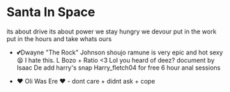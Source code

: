 # Santa In Space
its about drive its about power we stay hungry we devour put in the work put in the hours and take whats ours
- 💕Dwayne "The Rock" Johnson
shoujo ramune is very epic and hot sexy 😫
I hate this.
L Bozo + Ratio <3
Lol you heard of deez?
document by Isaac De 
add harry's snap Harry_fletch04 for free 6 hour anal sessions






























- ❤ Oli Was Ere ❤ - dont care + didnt ask + cope
